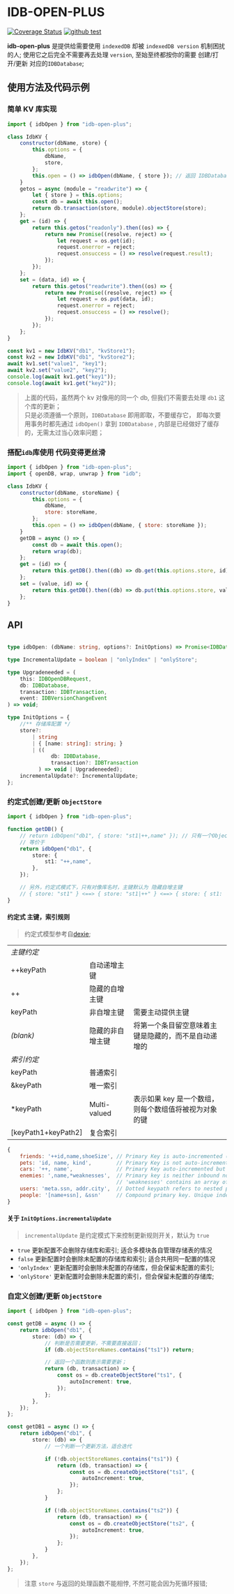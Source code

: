 # IDB-OPEN-PLUS

[![Coverage Status](https://coveralls.io/repos/github/cnwhy/idb-open-plus/badge.svg?branch=master)](https://coveralls.io/github/cnwhy/idb-open-plus?branch=master) [![github test](https://github.com/cnwhy/idb-open-plus/workflows/test/badge.svg?branch=master)](https://github.com/cnwhy/idb-open-plus/actions/workflows/test.yml)

**idb-open-plus** 是提供给需要使用 `indexedDB` 却被 `indexedDB version` 机制困扰的人; 使用它之后完全不需要再去处理 `version`, 至始至终都按你的需要 创建/打开/更新 对应的`IDBDatabase`;

## 使用方法及代码示例

### 简单 KV 库实现

```js
import { idbOpen } from "idb-open-plus";

class IdbKV {
    constructor(dbName, store) {
        this.options = {
            dbName,
            store,
        };
        this.open = () => idbOpen(dbName, { store }); // 返回 IDBDatabase 对像
    }
    getos = async (module = "readwrite") => {
        let { store } = this.options;
        const db = await this.open();
        return db.transaction(store, module).objectStore(store);
    };
    get = (id) => {
        return this.getos("readonly").then((os) => {
            return new Promise((resolve, reject) => {
                let request = os.get(id);
                request.onerror = reject;
                request.onsuccess = () => resolve(request.result);
            });
        });
    };
    set = (data, id) => {
        return this.getos("readwrite").then((os) => {
            return new Promise((resolve, reject) => {
                let request = os.put(data, id);
                request.onerror = reject;
                request.onsuccess = () => resolve();
            });
        });
    };
}

const kv1 = new IdbKV("db1", "kvStore1");
const kv2 = new IdbKV("db1", "kvStore2");
await kv1.set("value1", "key1");
await kv2.set("value2", "key2");
console.log(await kv1.get("key1"));
console.log(await kv1.get("key2"));
```

> 上面的代码，虽然两个 kv 对像用的同一个 db, 但我们不需要去处理 `db1` 这个库的更新；  
> 只是必须遵循一个原则，`IDBDatabase` 即用即取，不要缓存它， 即每次要用事务时都先通过 `idbOpen()` 拿到 `IDBDatabase` , 内部是已经做好了缓存的，无需太过当心效率问题；

### 搭配`idb`库使用 代码变得更丝滑

```js
import { idbOpen } from "idb-open-plus";
import { openDB, wrap, unwrap } from "idb";

class IdbKV {
    constructor(dbName, storeName) {
        this.options = {
            dbName,
            store: storeName,
        };
        this.open = () => idbOpen(dbName, { store: storeName });
    }
    getDB = async () => {
        const db = await this.open();
        return wrap(db);
    };
    get = (id) => {
        return this.getDB().then((db) => db.get(this.options.store, id));
    };
    set = (value, id) => {
        return this.getDB().then((db) => db.put(this.options.store, value, id));
    };
}
```

## API

```typescript

type idbOpen: (dbName: string, options?: InitOptions) => Promise<IDBDatabase>;

type IncrementalUpdate = boolean | "onlyIndex" | "onlyStore";

type Upgradeneeded = (
    this: IDBOpenDBRequest,
    db: IDBDatabase,
    transaction: IDBTransaction,
    event: IDBVersionChangeEvent
) => void;

type InitOptions = {
    //** 存储库配置 */
    store?:
        | string
        | { [name: string]: string; }
        | ((
              db: IDBDatabase,
              transaction?: IDBTransaction
          ) => void | Upgradeneeded);
    incrementalUpdate?: IncrementalUpdate;
};

```

### 约定式创建/更新 `ObjectStore`

```typescript
import { idbOpen } from "idb-open-plus";

function getDB() {
    // return idbOpen("db1", { store: "st1|++,name" }); // 只有一个ObjectStore时可以这样简写
    // 等价于
    return idbOpen("db1", {
        store: {
            st1: "++,name",
        },
    });

    // 另外，约定式模式下，只有对像库名时，主键默认为 隐藏自增主键
    // { store: "st1" } <==> { store: "st1|++" } <==> { store: { st1: '++'}}
}
```

#### 约定式 主键，索引规则

> 约定式模型参考自[dexie](https://github.com/dfahlander/Dexie.js);

|  |  |  |
| --- | --- | --- |
| _主键约定_ |
| ++keyPath | 自动递增主键 |  |
| ++ | 隐藏的自增主键 |  |
| keyPath | 非自增主键 | 需要主动提供主键 |
| _(blank)_ | 隐藏的非自增主键 | 将第一个条目留空意味着主键是隐藏的，而不是自动递增的 |
| _索引约定_ |
| keyPath | 普通索引 |  |
| &keyPath | 唯一索引 |  |
| \*keyPath | Multi-valued | 表示如果 key 是一个数组，则每个数组值将被视为对象的键 |
| [keyPath1+keyPath2] | 复合索引 |  |

```js
{
    friends: '++id,name,shoeSize', // Primary Key is auto-incremented (++id)
    pets: 'id, name, kind',        // Primary Key is not auto-incremented (id)
    cars: '++, name',              // Primary Key auto-incremented but not inbound
    enemies: ',name,*weaknesses',  // Primary key is neither inbound nor auto-incr
                                   // 'weaknesses' contains an array of keys (*)
    users: 'meta.ssn, addr.city',  // Dotted keypath refers to nested property
    people: '[name+ssn], &ssn'     // Compound primary key. Unique index ssn
}
```

#### 关于 `InitOptions.incrementalUpdate`

> `incrementalUpdate` 是约定模式下来控制更新规则开关，默认为 `true`

- `true` 更新配置不会删除存储库和索引; 适合多模块各自管理存储表的情况
- `false` 更新配置时会删除未配置的存储库和索引; 适合共用同一配置的情况
- `'onlyIndex'` 更新配置时会删除未配置的存储库，但会保留未配置的索引;
- `'onlyStore'` 更新配置时会删除未配置的索引，但会保留未配置的存储库;

### 自定义创建/更新 `ObjectStore`

```typescript
import { idbOpen } from "idb-open-plus";

const getDB = async () => {
    return idbOpen("db1", {
        store: (db) => {
            // 判断是否需要更新，不需要直接返回；
            if (db.objectStoreNames.contains("ts1")) return;

            // 返回一个函数则表示需要更新；
            return (db, transaction) => {
                const os = db.createObjectStore("ts1", {
                    autoIncrement: true,
                });
            };
        },
    });
};

const getDB1 = async () => {
    return idbOpen("db1", {
        store: (db) => {
            // 一个判断一个更新方法，适合迭代

            if (!db.objectStoreNames.contains("ts1")) {
                return (db, transaction) => {
                    const os = db.createObjectStore("ts1", {
                        autoIncrement: true,
                    });
                };
            }

            if (!db.objectStoreNames.contains("ts2")) {
                return (db, transaction) => {
                    const os = db.createObjectStore("ts2", {
                        autoIncrement: true,
                    });
                };
            }
        },
    });
};
```

> 注意 `store` 与返回的处理函数不能相悖, 不然可能会因为死循环报错;
